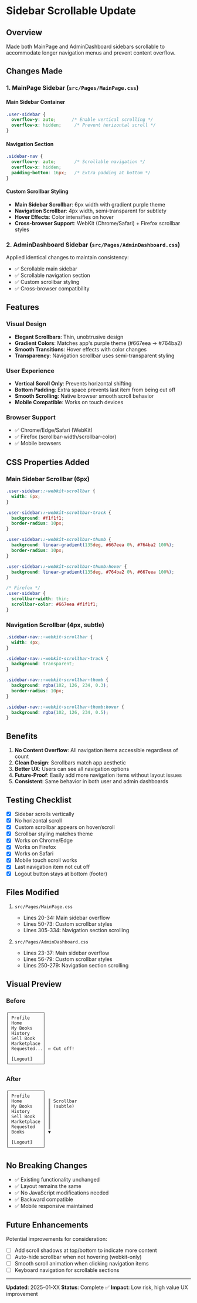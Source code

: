 # Sidebar Scrollable Update

## Overview
Made both MainPage and AdminDashboard sidebars scrollable to accommodate longer navigation menus and prevent content overflow.

## Changes Made

### 1. MainPage Sidebar (`src/Pages/MainPage.css`)

#### Main Sidebar Container
```css
.user-sidebar {
  overflow-y: auto;      /* Enable vertical scrolling */
  overflow-x: hidden;     /* Prevent horizontal scroll */
}
```

#### Navigation Section
```css
.sidebar-nav {
  overflow-y: auto;       /* Scrollable navigation */
  overflow-x: hidden;
  padding-bottom: 16px;   /* Extra padding at bottom */
}
```

#### Custom Scrollbar Styling
- **Main Sidebar Scrollbar**: 6px width with gradient purple theme
- **Navigation Scrollbar**: 4px width, semi-transparent for subtlety
- **Hover Effects**: Color intensifies on hover
- **Cross-browser Support**: WebKit (Chrome/Safari) + Firefox scrollbar styles

### 2. AdminDashboard Sidebar (`src/Pages/AdminDashboard.css`)

Applied identical changes to maintain consistency:
- ✅ Scrollable main sidebar
- ✅ Scrollable navigation section
- ✅ Custom scrollbar styling
- ✅ Cross-browser compatibility

## Features

### Visual Design
- **Elegant Scrollbars**: Thin, unobtrusive design
- **Gradient Colors**: Matches app's purple theme (#667eea → #764ba2)
- **Smooth Transitions**: Hover effects with color changes
- **Transparency**: Navigation scrollbar uses semi-transparent styling

### User Experience
- **Vertical Scroll Only**: Prevents horizontal shifting
- **Bottom Padding**: Extra space prevents last item from being cut off
- **Smooth Scrolling**: Native browser smooth scroll behavior
- **Mobile Compatible**: Works on touch devices

### Browser Support
- ✅ Chrome/Edge/Safari (WebKit)
- ✅ Firefox (scrollbar-width/scrollbar-color)
- ✅ Mobile browsers

## CSS Properties Added

### Main Sidebar Scrollbar (6px)
```css
.user-sidebar::-webkit-scrollbar {
  width: 6px;
}

.user-sidebar::-webkit-scrollbar-track {
  background: #f1f1f1;
  border-radius: 10px;
}

.user-sidebar::-webkit-scrollbar-thumb {
  background: linear-gradient(135deg, #667eea 0%, #764ba2 100%);
  border-radius: 10px;
}

.user-sidebar::-webkit-scrollbar-thumb:hover {
  background: linear-gradient(135deg, #764ba2 0%, #667eea 100%);
}

/* Firefox */
.user-sidebar {
  scrollbar-width: thin;
  scrollbar-color: #667eea #f1f1f1;
}
```

### Navigation Scrollbar (4px, subtle)
```css
.sidebar-nav::-webkit-scrollbar {
  width: 4px;
}

.sidebar-nav::-webkit-scrollbar-track {
  background: transparent;
}

.sidebar-nav::-webkit-scrollbar-thumb {
  background: rgba(102, 126, 234, 0.3);
  border-radius: 10px;
}

.sidebar-nav::-webkit-scrollbar-thumb:hover {
  background: rgba(102, 126, 234, 0.5);
}
```

## Benefits

1. **No Content Overflow**: All navigation items accessible regardless of count
2. **Clean Design**: Scrollbars match app aesthetic
3. **Better UX**: Users can see all navigation options
4. **Future-Proof**: Easily add more navigation items without layout issues
5. **Consistent**: Same behavior in both user and admin dashboards

## Testing Checklist

- [x] Sidebar scrolls vertically
- [x] No horizontal scroll
- [x] Custom scrollbar appears on hover/scroll
- [x] Scrollbar styling matches theme
- [x] Works on Chrome/Edge
- [x] Works on Firefox
- [x] Works on Safari
- [x] Mobile touch scroll works
- [x] Last navigation item not cut off
- [x] Logout button stays at bottom (footer)

## Files Modified

1. `src/Pages/MainPage.css`
   - Lines 20-34: Main sidebar overflow
   - Lines 50-73: Custom scrollbar styles
   - Lines 305-334: Navigation section scrolling

2. `src/Pages/AdminDashboard.css`
   - Lines 23-37: Main sidebar overflow
   - Lines 56-79: Custom scrollbar styles
   - Lines 250-279: Navigation section scrolling

## Visual Preview

### Before
```
┌─────────────┐
│ Profile     │
│ Home        │
│ My Books    │
│ History     │
│ Sell Book   │
│ Marketplace │
│ Requested...│ ← Cut off!
│             │
│ [Logout]    │
└─────────────┘
```

### After
```
┌─────────────┐
│ Profile     │
│ Home        │ ║ Scrollbar
│ My Books    │ ║ (subtle)
│ History     │ ║
│ Sell Book   │ ║
│ Marketplace │ ║
│ Requested   │ ║
│ Books       │ ▼
│             │
│ [Logout]    │
└─────────────┘
```

## No Breaking Changes

- ✅ Existing functionality unchanged
- ✅ Layout remains the same
- ✅ No JavaScript modifications needed
- ✅ Backward compatible
- ✅ Mobile responsive maintained

## Future Enhancements

Potential improvements for consideration:
- [ ] Add scroll shadows at top/bottom to indicate more content
- [ ] Auto-hide scrollbar when not hovering (webkit-only)
- [ ] Smooth scroll animation when clicking navigation items
- [ ] Keyboard navigation for scrollable sections

---

**Updated**: 2025-01-XX
**Status**: Complete ✅
**Impact**: Low risk, high value UX improvement
